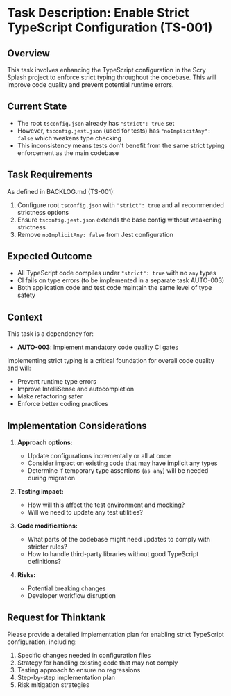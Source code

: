 # Task Description: Enable Strict TypeScript Configuration (TS-001)

## Overview
This task involves enhancing the TypeScript configuration in the Scry Splash project to enforce strict typing throughout the codebase. This will improve code quality and prevent potential runtime errors.

## Current State
- The root `tsconfig.json` already has `"strict": true` set
- However, `tsconfig.jest.json` (used for tests) has `"noImplicitAny": false` which weakens type checking
- This inconsistency means tests don't benefit from the same strict typing enforcement as the main codebase

## Task Requirements
As defined in BACKLOG.md (TS-001):
1. Configure root `tsconfig.json` with `"strict": true` and all recommended strictness options
2. Ensure `tsconfig.jest.json` extends the base config without weakening strictness
3. Remove `noImplicitAny: false` from Jest configuration

## Expected Outcome
- All TypeScript code compiles under `"strict": true` with no `any` types
- CI fails on type errors (to be implemented in a separate task AUTO-003)
- Both application code and test code maintain the same level of type safety

## Context
This task is a dependency for:
- **AUTO-003**: Implement mandatory code quality CI gates
  
Implementing strict typing is a critical foundation for overall code quality and will:
- Prevent runtime type errors 
- Improve IntelliSense and autocompletion
- Make refactoring safer
- Enforce better coding practices

## Implementation Considerations
1. **Approach options:**
   - Update configurations incrementally or all at once
   - Consider impact on existing code that may have implicit any types
   - Determine if temporary type assertions (`as any`) will be needed during migration

2. **Testing impact:**
   - How will this affect the test environment and mocking?
   - Will we need to update any test utilities?

3. **Code modifications:**
   - What parts of the codebase might need updates to comply with stricter rules?
   - How to handle third-party libraries without good TypeScript definitions?

4. **Risks:**
   - Potential breaking changes
   - Developer workflow disruption

## Request for Thinktank
Please provide a detailed implementation plan for enabling strict TypeScript configuration, including:
1. Specific changes needed in configuration files
2. Strategy for handling existing code that may not comply
3. Testing approach to ensure no regressions
4. Step-by-step implementation plan
5. Risk mitigation strategies